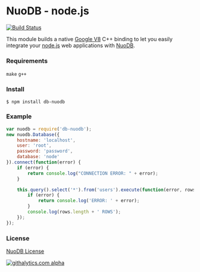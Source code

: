 # NuoDB    - node.js

[![Build Status](https://travis-ci.org/nuodb/node-db-nuodb.png?branch=master)](https://travis-ci.org/nuodb/node-db-nuodb)

This module builds a native [Google V8](https://developers.google.com/v8/) C++ binding to let you easily integrate your [node.js](http://www.nodejs.org) web applications with [NuoDB](http://www.nuodb.com).

### Requirements
`make` 
`g++`

### Install

    $ npm install db-nuodb

### Example

```javascript
var nuodb = require('db-nuodb');
new nuodb.Database({
    hostname: 'localhost',
    user: 'root',
    password: 'password',
    database: 'node'
}).connect(function(error) {
    if (error) {
        return console.log("CONNECTION ERROR: " + error);
    }

    this.query().select('*').from('users').execute(function(error, rows) {
        if (error) {
            return console.log('ERROR: ' + error);
        }
        console.log(rows.length + ' ROWS');
    });
});
```

### License

[NuoDB License](https://github.com/nuodb/nuodb-drivers/blob/master/LICENSE)

[![githalytics.com alpha](https://cruel-carlota.pagodabox.com/1f9431fe8d36367b37644bd77eb55724 "githalytics.com")](http://githalytics.com/nuodb/node-db-nuodb)